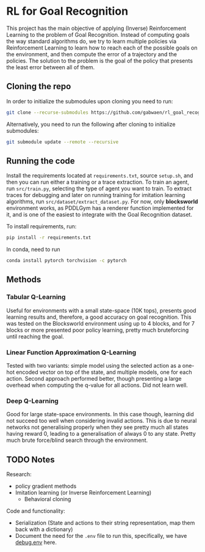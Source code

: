 # RL for Goal Recognition

This project has the main objective of applying (Inverse) Reinforcement Learning to the problem of Goal Recognition. Instead of computing goals the way standard algorithms do, we try to learn multiple policies via Reinforcement Learning to learn how to reach each of the possible goals on the environment, and then compute the error of a trajectory and the policies. The solution to the problem is the goal of the policy that presents the least error between all of them.

## Cloning the repo

In order to initialize the submodules upon cloning you need to run:
```zsh
git clone --recurse-submodules https://github.com/gabwaen/rl_goal_recognition.git
```

Alternatively, you need to run the following after cloning to initialize submodules:
```zsh
git submodule update --remote --recursive
```

## Running the code

Install the requirements located at `requirements.txt`, source `setup.sh`, and then you can run either a training or a trace extraction. To train an agent, run `src/train.py`, selecting the type of agent you want to train. To extract traces for debugging and later on running training for imitation learning algorithms, run `src/dataset/extract_dataset.py`. For now, only **blocksworld** environment works, as PDDLGym has a renderer function implemented for it, and is one of the easiest to integrate with the Goal Recognition dataset.

To install requirements, run:
```zsh
pip install -r requirements.txt
```

In conda, need to run
```zsh
conda install pytorch torchvision -c pytorch
```

## Methods

### Tabular Q-Learning

Useful for environments with a small state-space (10K tops), presents good learning results and, therefore, a good accuracy on goal recognition. This was tested on the Blocksworld environment using up to 4 blocks, and for 7 blocks or more presented poor policy learning, pretty much bruteforcing until reaching the goal.

### Linear Function Approximation Q-Learning

Tested with two variants: simple model using the selected action as a one-hot encoded vector on top of the state, and multiple models, one for each action. Second approach performed better, though presenting a large overhead when computing the q-value for all actions. Did not learn well.

### Deep Q-Learning

Good for large state-space environments. In this case though, learning did not succeed too well when considering invalid actions. This is due to neural networks not generalising properly when they see pretty much all states having reward 0, leading to a generalisation of always 0 to any state. Pretty much brute force/blind search through the environment.

## TODO Notes

Research:

- policy gradient methods
- Imitation learning (or Inverse Reinforcement Learning)
  - Behavioral cloning

Code and functionality:

- Serialization (State and actions to their string representation, map them back with a dictionary)
- Document the need for the ```.env``` file to run this, specifically, we have [debug.env](debug.env) here.